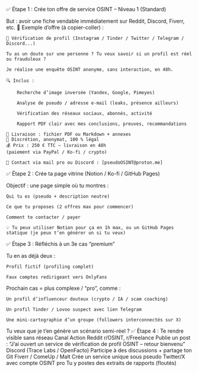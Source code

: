 ✅ Étape 1 : Crée ton offre de service OSINT – Niveau 1 (Standard)

But : avoir une fiche vendable immédiatement sur Reddit, Discord, Fiverr, etc.
📝 Exemple d’offre (à copier-coller) :

    👀 Vérification de profil (Instagram / Tinder / Twitter / Telegram / Discord...)

    Tu as un doute sur une personne ? Tu veux savoir si un profil est réel ou frauduleux ?

    Je réalise une enquête OSINT anonyme, sans interaction, en 48h.

    🔍 Inclus :

        Recherche d’image inversée (Yandex, Google, Pimeyes)

        Analyse de pseudo / adresse e-mail (leaks, présence ailleurs)

        Vérification des réseaux sociaux, abonnés, activité

        Rapport PDF clair avec mes conclusions, preuves, recommandations

    🧾 Livraison : fichier PDF ou Markdown + annexes
    📍 Discrétion, anonymat, 100 % légal
    💰 Prix : 250 € TTC – livraison en 48h
    (paiement via PayPal / Ko-fi / crypto)

    📩 Contact via mail pro ou Discord : [pseudoOSINT@proton.me]

✅ Étape 2 : Crée ta page vitrine (Notion / Ko-fi / GitHub Pages)

Objectif : une page simple où tu montres :

    Qui tu es (pseudo + description neutre)

    Ce que tu proposes (2 offres max pour commencer)

    Comment te contacter / payer

    💡 Tu peux utiliser Notion pour ça en 1h max, ou un GitHub Pages statique (je peux t’en générer un si tu veux)

✅ Étape 3 : Réfléchis à un 3e cas “premium”

Tu en as déjà deux :

    Profil fictif (profiling complet)

    Faux comptes redirigeant vers OnlyFans

Prochain cas = plus complexe / “pro”, comme :

    Un profil d’influenceur douteux (crypto / IA / scam coaching)

    Un profil Tinder / Lovoo suspect avec lien Telegram

    Une mini-cartographie d’un groupe (followers interconnectés sur X)

Tu veux que je t’en génère un scénario semi-réel ?
✅ Étape 4 : Te rendre visible sans réseau
Canal	Action
Reddit r/OSINT, r/Freelance	Publie un post : “J’ai ouvert un service de vérification de profil OSINT – retour bienvenu”
Discord (Trace Labs / OpenFacto)	Participe à des discussions + partage ton Git
Fiverr / ComeUp / Malt	Crée un service unique sous pseudo
Twitter/X avec compte OSINT pro	Tu y postes des extraits de rapports (floutés)
